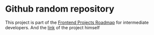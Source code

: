 # Github random repository

This project is part of the [Frontend Projects Roadmap](https://roadmap.sh/frontend/projects) for intermediate developers. And the [link](https://roadmap.sh/projects/github-random-repo) of the project himself 
